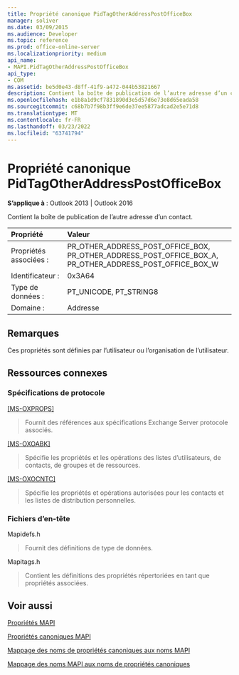 ```yaml
---
title: Propriété canonique PidTagOtherAddressPostOfficeBox
manager: soliver
ms.date: 03/09/2015
ms.audience: Developer
ms.topic: reference
ms.prod: office-online-server
ms.localizationpriority: medium
api_name:
- MAPI.PidTagOtherAddressPostOfficeBox
api_type:
- COM
ms.assetid: be5d0e43-d8ff-41f9-a472-044b53821667
description: Contient la boîte de publication de l’autre adresse d’un contact, définie par l’utilisateur ou l’organisation de l’utilisateur.
ms.openlocfilehash: e1b8a1d9cf7831890d3e5d57d6e73e8d65eada58
ms.sourcegitcommit: c68b7b7f98b3ff9e6de37ee5877adcad2e5e71d8
ms.translationtype: MT
ms.contentlocale: fr-FR
ms.lasthandoff: 03/23/2022
ms.locfileid: "63741794"
---
```

# <a name="pidtagotheraddresspostofficebox-canonical-property"></a>Propriété canonique PidTagOtherAddressPostOfficeBox

  
  
**S’applique à** : Outlook 2013 | Outlook 2016 
  
Contient la boîte de publication de l’autre adresse d’un contact.
  
|Propriété |Valeur |
|:-----|:-----|
|Propriétés associées :  <br/> |PR_OTHER_ADDRESS_POST_OFFICE_BOX, PR_OTHER_ADDRESS_POST_OFFICE_BOX_A, PR_OTHER_ADDRESS_POST_OFFICE_BOX_W  <br/> |
|Identificateur :  <br/> |0x3A64  <br/> |
|Type de données :  <br/> |PT_UNICODE, PT_STRING8  <br/> |
|Domaine :  <br/> |Addresse  <br/> |
   
## <a name="remarks"></a>Remarques

Ces propriétés sont définies par l’utilisateur ou l’organisation de l’utilisateur.
  
## <a name="related-resources"></a>Ressources connexes

### <a name="protocol-specifications"></a>Spécifications de protocole

[[MS-OXPROPS]](https://msdn.microsoft.com/library/f6ab1613-aefe-447d-a49c-18217230b148%28Office.15%29.aspx)
  
> Fournit des références aux spécifications Exchange Server protocole associés.
    
[[MS-OXOABK]](https://msdn.microsoft.com/library/f4cf9b4c-9232-4506-9e71-2270de217614%28Office.15%29.aspx)
  
> Spécifie les propriétés et les opérations des listes d’utilisateurs, de contacts, de groupes et de ressources.
    
[[MS-OXOCNTC]](https://msdn.microsoft.com/library/9b636532-9150-4836-9635-9c9b756c9ccf%28Office.15%29.aspx)
  
> Spécifie les propriétés et opérations autorisées pour les contacts et les listes de distribution personnelles.
    
### <a name="header-files"></a>Fichiers d’en-tête

Mapidefs.h
  
> Fournit des définitions de type de données.
    
Mapitags.h
  
> Contient les définitions des propriétés répertoriées en tant que propriétés associées.
    
## <a name="see-also"></a>Voir aussi



[Propriétés MAPI](mapi-properties.md)
  
[Propriétés canoniques MAPI](mapi-canonical-properties.md)
  
[Mappage des noms de propriétés canoniques aux noms MAPI](mapping-canonical-property-names-to-mapi-names.md)
  
[Mappage des noms MAPI aux noms de propriétés canoniques](mapping-mapi-names-to-canonical-property-names.md)

